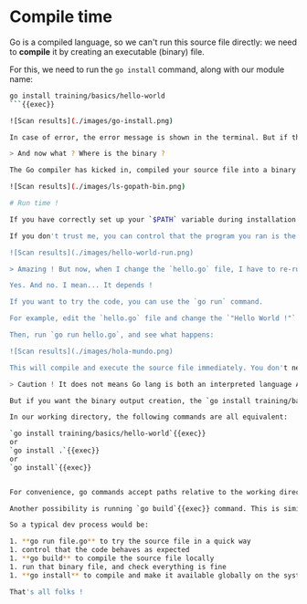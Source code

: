 # Compile time

Go is a compiled language, so we can't run this source file directly: we need to **compile** it by creating an executable (binary) file.

For this, we need to run the `go install` command, along with our module name:

```bash
go install training/basics/hello-world
```{{exec}}

![Scan results](./images/go-install.png)

In case of error, the error message is shown in the terminal. But if this command is successful (which should be), it will print nothing.

> And now what ? Where is the binary ?

The Go compiler has kicked in, compiled your source file into a binary file, and stored it inside `$GOPATH/bin` directory:

![Scan results](./images/ls-gopath-bin.png)

# Run time !

If you have correctly set up your `$PATH` variable during installation steps, you should be able to run your amazing program using `hello-world` command.

If you don't trust me, you can control that the program you ran is the one located under `$GOPATH/bin` directory too:

![Scan results](./images/hello-world-run.png)

> Amazing ! But now, when I change the `hello.go` file, I have to re-run the freaking long `go install` command every time ?

Yes. And no. I mean... It depends !

If you want to try the code, you can use the `go run` command.

For example, edit the `hello.go` file and change the `"Hello World !"` (English) string to `"Hola Mundo !"` (Spanish).

Then, run `go run hello.go`, and see what happens:

![Scan results](./images/hola-mundo.png)

This will compile and execute the source file immediately. You don't need to compile it first, which is handy during the development process.

> Caution ! It does not means Go lang is both an interpreted language AND a compiled language. It's a compiled language. When executing `go run`, an intermediate binary file is created in a temporary directory, but you don't notice it.

But if you want the binary output creation, the `go install training/basics/hello-world` command from earlier can be shortened.

In our working directory, the following commands are all equivalent:

`go install training/basics/hello-world`{{exec}}  
or  
`go install .`{{exec}}  
or  
`go install`{{exec}}  


For convenience, go commands accept paths relative to the working directory, and default to the package in the current working directory if no other path is given.

Another possibility is running `go build`{{exec}} command. This is similar to `go run`{{exec}} as it will create a binary file, but this file will be placed in the current directory, instead of **$GOPATH/bin** directory for **go install**.

So a typical dev process would be:

1. **go run file.go** to try the source file in a quick way
1. control that the code behaves as expected
1. **go build** to compile the source file locally
1. run that binary file, and check everything is fine
1. **go install** to compile and make it available globally on the system

That's all folks ! 
